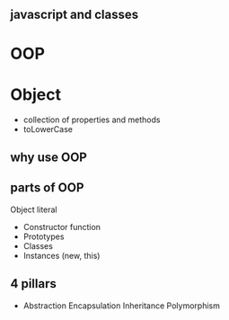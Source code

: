## javascript and classes
# OOP
# Object
- collection of properties and methods
- toLowerCase
## why use OOP
## parts of OOP
Object literal

- Constructor function
- Prototypes
- Classes
- Instances (new, this)
## 4 pillars
- Abstraction Encapsulation Inheritance Polymorphism